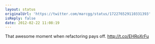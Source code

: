 ```yaml
---
layout: status
originalUrl: 'https://twitter.com/marcgg/status/172276529110331393'
isReply: false
date: 2012-02-22 11:08:19
---
```


That awesome moment when refactoring pays off.  http://t.co/EHRoXrFu
